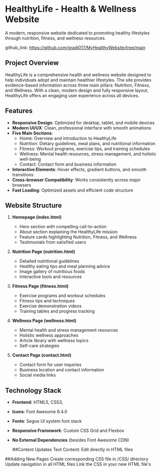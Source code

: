 # HealthyLife - Health & Wellness Website

A modern, responsive website dedicated to promoting healthy lifestyles through nutrition, fitness, and wellness resources.

github_link: https://github.com/gradi017/MyHealthyWebsite/tree/main

## Project Overview

HealthyLife is a comprehensive health and wellness website designed to help individuals adopt and maintain healthier lifestyles. The site provides evidence-based information across three main pillars: Nutrition, Fitness, and Wellness. With a clean, modern design and fully responsive layout, HealthyLife offers an engaging user experience across all devices.

## Features

- **Responsive Design**: Optimized for desktop, tablet, and mobile devices
- **Modern UI/UX**: Clean, professional interface with smooth animations
- **Five Main Sections**:
  - Home: Overview and introduction to HealthyLife
  - Nutrition: Dietary guidelines, meal plans, and nutritional information
  - Fitness: Workout programs, exercise tips, and training schedules
  - Wellness: Mental health resources, stress management, and holistic well-being
  - Contact: Contact form and business information
- **Interactive Elements**: Hover effects, gradient buttons, and smooth transitions
- **Cross-browser Compatibility**: Works consistently across major browsers
- **Fast Loading**: Optimized assets and efficient code structure

## Website Structure

1. **Homepage (index.html)**
   - Hero section with compelling call-to-action
   - About section explaining the HealthyLife mission
   - Feature cards highlighting Nutrition, Fitness, and Wellness
   - Testimonials from satisfied users

2. **Nutrition Page (nutrition.html)**
   - Detailed nutritional guidelines
   - Healthy eating tips and meal planning advice
   - Image gallery of nutritious foods
   - Interactive tools and resources

3. **Fitness Page (fitness.html)**
   - Exercise programs and workout schedules
   - Fitness tips and techniques
   - Exercise demonstration videos
   - Training tables and progress tracking

4. **Wellness Page (wellness.html)**
   - Mental health and stress management resources
   - Holistic wellness approaches
   - Article library with wellness topics
   - Self-care strategies

5. **Contact Page (contact.html)**
   - Contact form for user inquiries
   - Business location and contact information
   - Social media links

## Technology Stack

- **Frontend**: HTML5, CSS3, 
- **Icons**: Font Awesome 6.4.0
- **Fonts**: Segoe UI system font stack
- **Responsive Framework**: Custom CSS Grid and Flexbox
- **No External Dependencies** (besides Font Awesome CDN)

  ##Content Updates
Text Content: Edit directly in HTML files
  
##Adding New Pages
Create corresponding CSS file in /CSS/ directory
Update navigation in all HTML files
Link the CSS in your new HTML file's <head>

